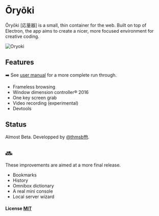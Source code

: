 # Ōryōki

Ōryōki [応量器] is a small, thin container for the web. Built on top of Electron, the app aims to create a nicer, more focused environment for creative coding.

![Oryoki](https://github.com/thmsbfft/oryoki/blob/master/oryoki.png?raw=true "Oryoki")

## Features

➡️ See [user manual](https://github.com/thmsbfft/oryoki/blob/master/USER-MANUAL.md) for a more complete run through.

* Frameless browsing
* Window dimension controller® 2016
* One key screen grab
* Video recording (experimental)
* Devtools

## Status

Almost Beta. Developped by [@thmsbfft](https://twitter.com/thmsbfft).

## 🔜

These improvements are aimed at a more final release.

* Bookmarks
* History
* Omnibox dictionary
* A real mini console
* Local server wizard

#### License [MIT](LICENSE.md)
